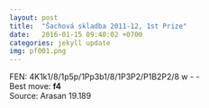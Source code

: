 ```yaml
---
layout: post
title:  "Šachová skladba 2011-12, 1st Prize"
date:   2016-01-15 09:40:02 +0700
categories: jekyll update
img: pf001.png
---
```


 FEN: 4K1k1/8/1p5p/1Pp3b1/8/1P3P2/P1B2P2/8 w - -  
 Best move: **f4**  
 Source: Arasan 19.189  



